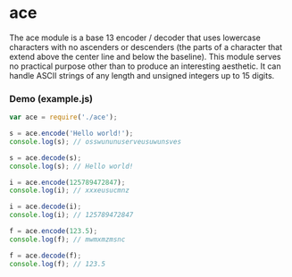 # ace
The ace module is a base 13 encoder / decoder that uses lowercase characters with no ascenders or descenders (the parts of a character that extend above the center line and below the baseline). This module serves no practical purpose other than to produce an interesting aesthetic. It can handle ASCII strings of any length and unsigned integers up to 15 digits.

### Demo (example.js)

```javascript
var ace = require('./ace');

s = ace.encode('Hello world!');
console.log(s); // osswununuserveusuwunsves

s = ace.decode(s);
console.log(s); // Hello world!

i = ace.encode(125789472847);
console.log(i); // xxxeusucmnz

i = ace.decode(i);
console.log(i); // 125789472847

f = ace.encode(123.5);
console.log(f); // mwmxmzmsnc

f = ace.decode(f);
console.log(f); // 123.5
```